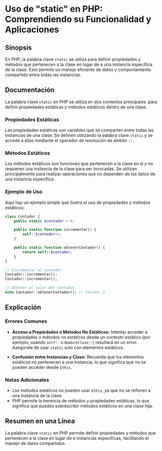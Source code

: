 <!--
Meta Description: # Uso de "static" en PHP: Comprendiendo su Funcionalidad y Aplicaciones ## Sinopsis En PHP, la palabra clave `static` se utiliza para definir propieda...
Meta Keywords: que, métodos, clase, estáticos, static
-->

# Uso de "static" en PHP: Comprendiendo su Funcionalidad y Aplicaciones

## Sinopsis
En PHP, la palabra clave `static` se utiliza para definir propiedades y métodos que pertenecen a la clase en lugar de a una instancia específica de la clase. Esto permite un manejo eficiente de datos y comportamiento compartido entre todas las instancias.

## Documentación
La palabra clave `static` en PHP se utiliza en dos contextos principales: para definir propiedades estáticas y métodos estáticos dentro de una clase.

### Propiedades Estáticas
Las propiedades estáticas son variables que se comparten entre todas las instancias de una clase. Se definen utilizando la palabra clave `static` y se accede a ellas mediante el operador de resolución de ámbito `::`.

### Métodos Estáticos
Los métodos estáticos son funciones que pertenecen a la clase en sí y no requieren una instancia de la clase para ser invocadas. Se utilizan principalmente para realizar operaciones que no dependen de los datos de una instancia específica.

### Ejemplo de Uso
Aquí hay un ejemplo simple que ilustra el uso de propiedades y métodos estáticos:

```php
class Contador {
    public static $contador = 0;

    public static function incrementar() {
        self::$contador++;
    }

    public static function obtenerContador() {
        return self::$contador;
    }
}

// Incrementar el contador
Contador::incrementar();
Contador::incrementar();

// Obtener el valor del contador
echo Contador::obtenerContador(); // Salida: 2
```

## Explicación
### Errores Comunes
- **Acceso a Propiedades o Métodos No Estáticos:** Intentar acceder a propiedades o métodos no estáticos desde un contexto estático (por ejemplo, usando `self::` o `NombreClase::`) resultará en un error. Asegúrate de usar `static` solo con elementos estáticos.
  
- **Confusión entre Instancias y Clase:** Recuerda que los elementos estáticos no pertenecen a una instancia, lo que significa que no se pueden acceder desde `$this`.

### Notas Adicionales
- Los métodos estáticos no pueden usar `$this`, ya que no se refieren a una instancia de la clase.
- PHP permite la herencia de métodos y propiedades estáticas, lo que significa que puedes sobrescribir métodos estáticos en una clase hija.

## Resumen en una Línea
La palabra clave `static` en PHP permite definir propiedades y métodos que pertenecen a la clase en lugar de a instancias específicas, facilitando el manejo de datos compartidos.